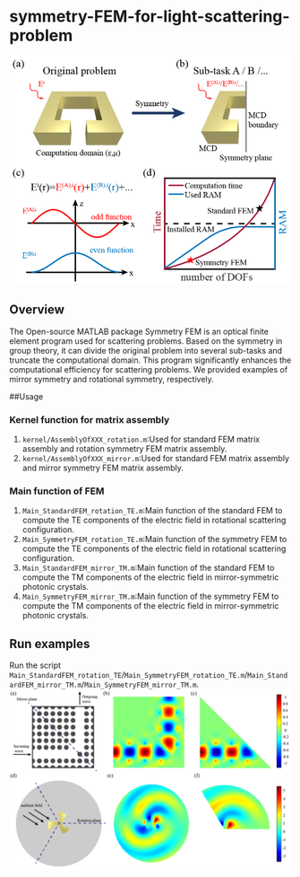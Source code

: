 # symmetry-FEM-for-light-scattering-problem
![image](/figure/Fig1.png)
## Overview
The Open-source MATLAB package Symmetry FEM is an optical finite element program used for scattering problems. Based on the symmetry in group theory, it can divide the original problem into several sub-tasks and truncate the computational domain. This program significantly enhances the computational efficiency for scattering problems. We provided examples of mirror symmetry and rotational symmetry, respectively.

##Usage
### Kernel function for matrix assembly
1. `kernel/AssemblyOfXXX_rotation.m`:Used for standard FEM matrix assembly and rotation symmetry FEM matrix assembly.
2. `kernel/AssemblyOfXXX_mirror.m`:Used for standard FEM matrix assembly and mirror symmetry FEM matrix assembly.

### Main function of FEM
1. `Main_StandardFEM_rotation_TE.m`:Main function of the standard FEM to compute the TE components of the electric field in rotational scattering configuration.
2. `Main_SymmetryFEM_rotation_TE.m`:Main function of the symmetry FEM to compute the TE components of the electric field in rotational scattering configuration.
3. `Main_StandardFEM_mirror_TM.m`:Main function of the standard FEM to compute the TM components of the electric field in mirror-symmetric photonic crystals.
4. `Main_SymmetryFEM_mirror_TM.m`:Main function of the symmetry FEM to compute the TM components of the electric field in mirror-symmetric photonic crystals.

## Run examples
Run the script `Main_StandardFEM_rotation_TE`/`Main_SymmetryFEM_rotation_TE.m`/`Main_StandardFEM_mirror_TM.m`/`Main_SymmetryFEM_mirror_TM.m`.
![image](/figure/Fig2.png)
